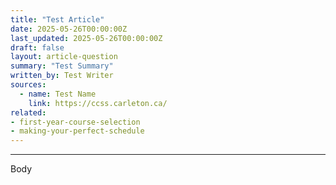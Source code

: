 ```yaml
---
title: "Test Article"
date: 2025-05-26T00:00:00Z
last_updated: 2025-05-26T00:00:00Z
draft: false
layout: article-question
summary: "Test Summary"
written_by: Test Writer
sources:
  - name: Test Name
    link: https://ccss.carleton.ca/
related:
- first-year-course-selection
- making-your-perfect-schedule
---
```


---
Body